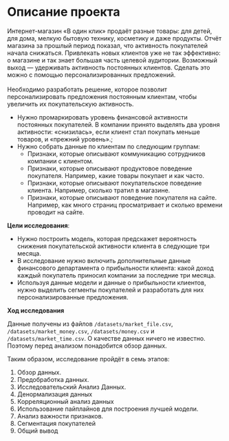 # Описание проекта

Интернет-магазин «В один клик» продаёт разные товары: для детей, для дома, мелкую бытовую технику, косметику и даже продукты. Отчёт магазина за прошлый период показал, что активность покупателей начала снижаться. Привлекать новых клиентов уже не так эффективно: о магазине и так знает большая часть целевой аудитории. Возможный выход — удерживать активность постоянных клиентов. Сделать это можно с помощью персонализированных предложений.  
<br>
Необходимо разработать решение, которое позволит персонализировать предложения постоянным клиентам, чтобы увеличить их покупательскую активность.

* Нужно промаркировать уровень финансовой активности постоянных покупателей. В компании принято выделять два уровня активности: «снизилась», если клиент стал покупать меньше товаров, и «прежний уровень».;
* Нужно собрать данные по клиентам по следующим группам:
     * Признаки, которые описывают коммуникацию сотрудников компании с клиентом.
     * Признаки, которые описывают продуктовое поведение покупателя. Например, какие товары покупает и как часто.
     * Признаки, которые описывают покупательское поведение клиента. Например, сколько тратил в магазине.
     * Признаки, которые описывают поведение покупателя на сайте. Например, как много страниц просматривает и сколько времени проводит на сайте.

**Цели исследования**:

* Нужно построить модель, которая предскажет вероятность снижения покупательской активности клиента в следующие три месяца.
* В исследование нужно включить дополнительные данные финансового департамента о прибыльности клиента: какой доход каждый покупатель приносил компании за последние три месяца.
* Используя данные модели и данные о прибыльности клиентов, нужно выделить сегменты покупателей и разработать для них персонализированные предложения.

**Ход исследования**

Данные получены  из файлов `/datasets/market_file.csv`, `/datasets/market_money.csv`, `/datasets/money.csv` и `/datasets/market_time.csv`. О качестве данных ничего не известно. Поэтому перед анализом понадобится обзор данных.

Таким образом, исследование пройдёт в семь этапов:
 1. Обзор данных.
 2. Предобработка данных.
 3. Исследовательский Анализ Данных.
 4. Денормализация данных
 5. Корреляционный анализ данных
 6. Использование пайплайнов для построения лучшей модели.
 7. Анализ важности признаков.
 8. Сегментация покупателей
 9. Общий вывод
